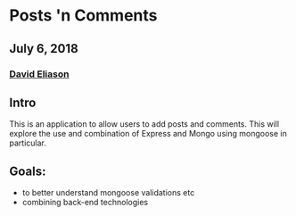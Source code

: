 # Posts 'n Comments
## July 6, 2018
### [David Eliason](http://www.davethemaker.com)

## Intro
This is an application to allow users to add posts and comments. This will explore the use and combination of Express and Mongo using mongoose in particular.

## Goals:
* to better understand mongoose validations etc
* combining back-end technologies
